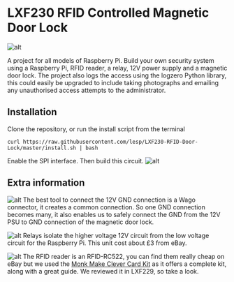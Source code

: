 # LXF230 RFID Controlled Magnetic Door Lock

![alt](https://www.linuxformat.com/forums/images/lxf.gif)

A project for all models of Raspberry Pi.
Build your own security system using a Raspberry Pi, RFID reader, a relay, 12V power supply and a magnetic door lock.
The project also logs the access using the logzero Python library, this could easily be upgraded to include taking photographs and emailing any unauthorised access attempts to the administrator.

## Installation

Clone the repository, or run the install script from the terminal

```
curl https://raw.githubusercontent.com/lesp/LXF230-RFID-Door-Lock/master/install.sh | bash
```

Enable the SPI interface. Then build this circuit.
![alt](https://raw.githubusercontent.com/lesp/LXF230-RFID-Door-Lock/master/Images/CircuitDiagram_bb.png)

## Extra information

![alt](https://raw.githubusercontent.com/lesp/LXF230-RFID-Door-Lock/master/Images/12V%20Connectors.JPG)
The best tool to connect the 12V GND connection is a Wago connector, it creates a common connection. So one GND connection becomes many, it also enables us to safely connect the GND from the 12V PSU to GND connection of the magnetic door lock.

![alt](https://raw.githubusercontent.com/lesp/LXF230-RFID-Door-Lock/master/Images/RelayBoard2.JPG)
Relays isolate the higher voltage 12V circuit from the low voltage circuit for the Raspberry Pi. This unit cost about £3 from eBay.

![alt](https://raw.githubusercontent.com/lesp/LXF230-RFID-Door-Lock/master/Images/RFID1.JPG)
The RFID reader is an RFID-RC522, you can find them really cheap on eBay but we used the [Monk Make Clever Card Kit](https://www.monkmakes.com/cck/) as it offers a complete kit, along with a great guide. We reviewed it in LXF229, so take a look.


